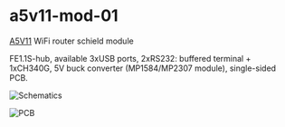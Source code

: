 # a5v11-mod-01
[A5V11](http://wiki.openwrt.org/toh/unbranded/a5-v11) WiFi router schield module

FE1.1S-hub, available 3xUSB ports, 2xRS232: buffered terminal + 1xCH340G, 5V buck converter (MP1584/MP2307 module), single-sided PCB.

![Schematics](https://raw.github.com/rororor/a5v11-mod-01/master/sch/out/sch.png)

![PCB](https://raw.github.com/rororor/a5v11-mod-01/master/sch/out/pcb-kicad.png)
